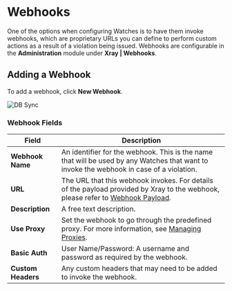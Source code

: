 # Webhooks

One of the options when configuring Watches is to have them invoke webhooks, which are proprietary URLs you can define to perform custom actions as a result of a violation being issued. Webhooks are configurable in the **Administration** module under **Xray | Webhooks**.

## Adding a Webhook

To add a webhook, click **New Webhook**.

![DB Sync](../../../../.gitbook/assets/webhook-image.png)

### Webhook Fields

| Field              | Description                                                                                                                                    |
| ------------------ | ---------------------------------------------------------------------------------------------------------------------------------------------- |
| **Webhook Name**   | An identifier for the webhook. This is the name that will be used by any Watches that want to invoke the webhook in case of a violation.       |
| **URL**            | The URL that this webhook invokes. For details of the payload provided by Xray to the webhook, please refer to [Webhook Payload](webhooks.md). |
| **Description**    | A free text description.                                                                                                                       |
| **Use Proxy**      | Set the webhook to go through the predefined proxy. For more information, see [Managing Proxies](webhooks.md).                                 |
| **Basic Auth**     | User Name/Password: A username and password as required by the webhook.                                                                        |
| **Custom Headers** | Any custom headers that may need to be added to invoke the webhook.                                                                            |
